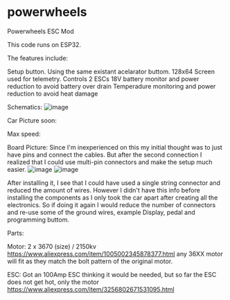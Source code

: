 # powerwheels
Powerwheels ESC Mod

This code runs on ESP32.

The features include:

Setup button. Using the same existant acelarator buttom.
128x64 Screen used for telemetry.
Controls 2 ESCs
18V battery monitor and power reduction to avoid battery over drain
Temperadure monitoring and power reduction to avoid heat damage

Schematics:
![image](https://user-images.githubusercontent.com/1641239/169619249-4a894549-1af1-4fa7-86e1-9406303b5d04.png)

Car Picture soon:

Max speed:

Board Picture:
Since I'm inexperienced on this my initial thought was to just have pins and connect the cables. But after the second connection I realized that I could use multi-pin connectors and make the setup much easier.
![image](https://user-images.githubusercontent.com/1641239/169619348-85db2b91-0ad7-48db-a3ab-c04aaddd628d.png)
![image](https://user-images.githubusercontent.com/1641239/169620510-5ac5646e-b7c2-4a98-a989-6bcb5d6be8b3.png)


After installing it, I see that I could have used a single string connector and reduced the amount of wires. However I didn't have this info before installing the components as I only took the car apart after creating all the electronics. So if doing it again I would reduce the number of connectors and re-use some of the ground wires, example Display, pedal and programming buttom.

Parts:


Motor: 2 x 3670 (size) / 2150kv https://www.aliexpress.com/item/1005002345878377.html  any 36XX motor will fit as they match the bolt pattern of the original motor.

ESC: Got an 100Amp ESC thinking it would be needed, but so far the ESC does not get hot, only the motor https://www.aliexpress.com/item/3256802671531095.html
